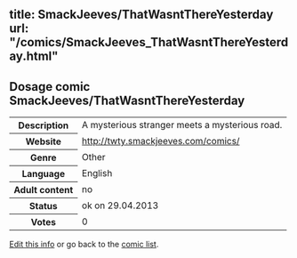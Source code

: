 title: SmackJeeves/ThatWasntThereYesterday
url: "/comics/SmackJeeves_ThatWasntThereYesterday.html"
---
Dosage comic SmackJeeves/ThatWasntThereYesterday
-----------------------------------------

<p id="msg"></p>
<script type="text/javascript">
if (window.location.search === '?edit_info_mail=sent_ok') {
  var elem = document.getElementById("msg");
  elem.innerHTML = 'Edited information sucessfully sent for review, which is usually done daily. Thanks!';
  elem.className = 'ok';
}
</script>
<table class="comicinfo">
<tr>
<th>Description</th><td>A mysterious stranger meets a mysterious road.</td>
</tr>
<tr>
<th>Website</th><td><a href="http://twty.smackjeeves.com/comics/">http://twty.smackjeeves.com/comics/</a></td>
</tr>
<tr>
<th>Genre</th><td>Other</td>
</tr>
<tr>
<th>Language</th><td>English</td>
</tr>
<tr>
<th>Adult content</th><td>no</td>
</tr>
<tr>
<th>Status</th><td>ok on 29.04.2013</td>
</tr>
<tr>
<th>Votes</th><td>0</td>
</tr>
</table>

[Edit this info](SmackJeeves_ThatWasntThereYesterday_edit.html) or go back to the [comic list](../comic-index.html).
